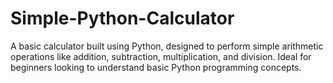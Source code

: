 # Simple-Python-Calculator
A basic calculator built using Python, designed to perform simple arithmetic operations like addition, subtraction, multiplication, and division. Ideal for beginners looking to understand basic Python programming concepts.
